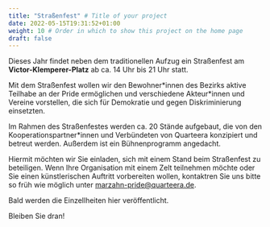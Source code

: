 ```yaml
---
title: "Straßenfest" # Title of your project
date: 2022-05-15T19:31:52+01:00
weight: 10 # Order in which to show this project on the home page
draft: false
---
```

Dieses Jahr findet neben dem traditionellen Aufzug ein Straßenfest am **Victor-Klemperer-Platz** ab ca. 14 Uhr bis 21 Uhr statt.

Mit dem Straßenfest wollen wir den Bewohner\*innen des Bezirks aktive Teilhabe an der Pride ermöglichen und verschiedene Akteur\*innen und Vereine vorstellen, die sich für Demokratie und gegen Diskriminierung einsetzten.

Im Rahmen des Straßenfestes werden ca. 20 Stände aufgebaut, die von den Kooperationspartner\*innen und Verbündeten von Quarteera konzipiert und betreut werden. Außerdem ist ein Bühnenprogramm angedacht. 

Hiermit möchten wir Sie einladen, sich mit einem Stand beim Straßenfest zu beteiligen. Wenn Ihre Organisation mit einem Zelt teilnehmen möchte oder Sie einen künstlerischen Auftritt vorbereiten wollen, kontaktren Sie uns bitte so früh wie möglich unter [marzahn-pride@quarteera.de](mailto:marzahn-pride@quarteera.de).

Bald werden die Еinzellheiten hier veröffentlicht.

Bleiben Sie dran!






